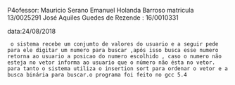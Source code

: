 P4ofessor: Mauricio Serano
Emanuel Holanda Barroso matricula 13/0025291
José Aquiles Guedes de Rezende : 16/0010331

data:24/08/2018

     o sistema recebe um conjumto de valores do usuario e a seguir pede para ele digitar um numero para buscar ,após isso busca esse numero retorna ao usuario a posicao do numero escolhido , caso o numero não esteja no vetor informa ao usuario que o número não ésta no vetor. para tanto o sistema utiliza o insertion sort para ordenar o vetor e a busca binária para buscar.o programa foi feito no gcc 5.4
